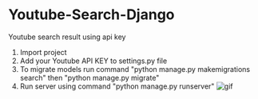 # Youtube-Search-Django
Youtube search result using api key
1. Import project
2. Add your Youtube API KEY to settings.py file
3. To migrate models run command "python manage.py makemigrations search" then "python manage.py migrate"
4. Run server using command "python manage.py runserver"
![gif](https://drive.google.com/uc?export=view&id=1_CAjE4WHSOyVtC0XaeTfuTLVQa88tm0J)
